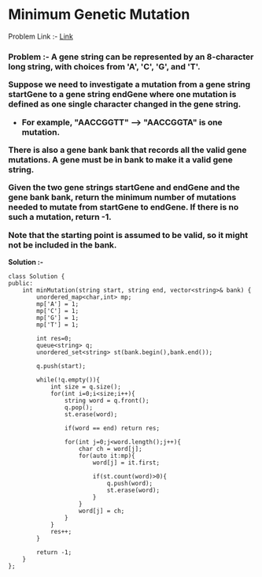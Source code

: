 # Minimum Genetic Mutation

Problem Link :- [Link](https://leetcode.com/problems/minimum-genetic-mutation/)

<h3>
Problem :- A gene string can be represented by an 8-character long string, with choices from 'A', 'C', 'G', and 'T'.

Suppose we need to investigate a mutation from a gene string startGene to a gene string endGene where one mutation is defined as one single character changed in the gene string.

  * For example, "AACCGGTT" --> "AACCGGTA" is one mutation.
  
There is also a gene bank bank that records all the valid gene mutations. A gene must be in bank to make it a valid gene string.

Given the two gene strings startGene and endGene and the gene bank bank, return the minimum number of mutations needed to mutate from startGene to endGene. If there is no such a mutation, return -1.

Note that the starting point is assumed to be valid, so it might not be included in the bank.
</h3>


**Solution :-**
```
class Solution {
public:
    int minMutation(string start, string end, vector<string>& bank) {
        unordered_map<char,int> mp;
        mp['A'] = 1;
        mp['C'] = 1;
        mp['G'] = 1;
        mp['T'] = 1;
        
        int res=0;
        queue<string> q;
        unordered_set<string> st(bank.begin(),bank.end()); 
        
        q.push(start);
        
        while(!q.empty()){
            int size = q.size();
            for(int i=0;i<size;i++){
                string word = q.front();
                q.pop();
                st.erase(word);
                
                if(word == end) return res;
                
                for(int j=0;j<word.length();j++){
                    char ch = word[j];
                    for(auto it:mp){
                        word[j] = it.first;
                        
                        if(st.count(word)>0){
                            q.push(word);
                            st.erase(word);
                        }
                    }
                    word[j] = ch;
                }
            }
            res++;
        }
        
        return -1;
    }
};
```
